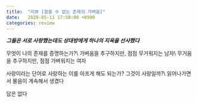 ```yaml
---
title:  "리뷰 [참을 수 없는 존재의 가벼움]"
date:   2020-05-11 17:58:00 +0900
categories: review
---
```


***그들은 서로 사랑했는데도 상대방에게 하나의 지옥을 선사했다***

무엇이 나의 존재를 증명하는가?\\
가벼움을 추구하지만, 점점 무거워지는 남자\\
무거움을 추구하지만, 점점 가벼워지는 여자

사랑이라는 단어로 사랑하는 이를 아프게 해도 되는가? 그것이 사랑일까?\\
읽어나가면서 물음이 계속해서 생겼다

답은 없다